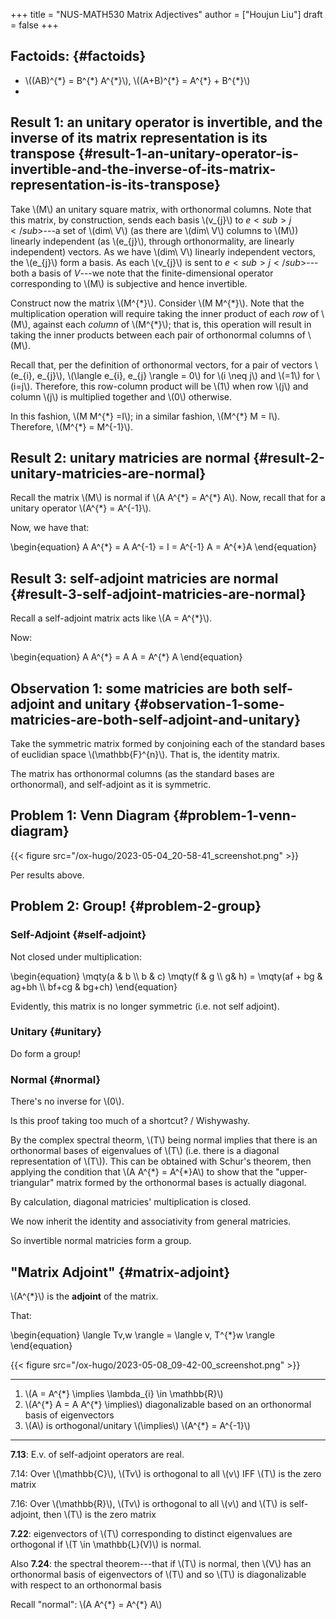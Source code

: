 +++
title = "NUS-MATH530 Matrix Adjectives"
author = ["Houjun Liu"]
draft = false
+++

## Factoids: {#factoids}

-   \\((AB)^{\*} = B^{\*} A^{\*}\\), \\((A+B)^{\*} = A^{\*} + B^{\*}\\)
-


## Result 1: an unitary operator is invertible, and the inverse of its matrix representation is its transpose {#result-1-an-unitary-operator-is-invertible-and-the-inverse-of-its-matrix-representation-is-its-transpose}

Take \\(M\\) an unitary square matrix, with orthonormal columns. Note that this matrix, by construction, sends each basis \\(v\_{j}\\) to $e<sub>j</sub>$---a set of \\(dim\ V\\) (as there are \\(dim\ V\\) columns to \\(M\\)) linearly independent (as \\(e\_{j}\\), through orthonormality, are linearly independent) vectors. As we have \\(dim\ V\\) linearly independent vectors, the \\(e\_{j}\\) form a basis. As each \\(v\_{j}\\) is sent to $e<sub>j</sub>$---both a basis of $V$---we note that the finite-dimensional operator corresponding to \\(M\\) is subjective and hence invertible.

Construct now the matrix \\(M^{\*}\\). Consider \\(M M^{\*}\\). Note that the multiplication operation will require taking the inner product of each _row_ of \\(M\\), against each _column_ of \\(M^{\*}\\); that is, this operation will result in taking the inner products between each pair of orthonormal columns of \\(M\\).

Recall that, per the definition of orthonormal vectors, for a pair of vectors \\(e\_{i}, e\_{j}\\), \\(\langle e\_{i}, e\_{j} \rangle = 0\\) for \\(i \neq j\\) and \\(=1\\) for \\(i=j\\). Therefore, this row-column product will be \\(1\\) when row \\(j\\) and column \\(j\\) is multiplied together and \\(0\\) otherwise.

In this fashion, \\(M M^{\*} =I\\); in a similar fashion, \\(M^{\*} M = I\\). Therefore, \\(M^{\*} = M^{-1}\\).


## Result 2: unitary matricies are normal {#result-2-unitary-matricies-are-normal}

Recall the matrix \\(M\\) is normal if \\(A A^{\*} = A^{\*} A\\). Now, recall that for a unitary operator \\(A^{\*} = A^{-1}\\).

Now, we have that:

\begin{equation}
A A^{\*} = A A^{-1} = I = A^{-1} A = A^{\*}A
\end{equation}


## Result 3: self-adjoint matricies are normal {#result-3-self-adjoint-matricies-are-normal}

Recall a self-adjoint matrix acts like \\(A = A^{\*}\\).

Now:

\begin{equation}
A A^{\*} =  A A = A^{\*} A
\end{equation}


## Observation 1: some matricies are both self-adjoint and unitary {#observation-1-some-matricies-are-both-self-adjoint-and-unitary}

Take the symmetric matrix formed by conjoining each of the standard bases of euclidian space \\(\mathbb{F}^{n}\\). That is, the identity matrix.

The matrix has orthonormal columns (as the standard bases are orthonormal), and self-adjoint as it is symmetric.


## Problem 1: Venn Diagram {#problem-1-venn-diagram}

{{< figure src="/ox-hugo/2023-05-04_20-58-41_screenshot.png" >}}

Per results above.


## Problem 2: Group! {#problem-2-group}


### Self-Adjoint {#self-adjoint}

Not closed under multiplication:

\begin{equation}
\mqty(a & b \\\ b & c) \mqty(f & g \\\ g& h) = \mqty(af + bg & ag+bh \\\ bf+cg & bg+ch)
\end{equation}

Evidently, this matrix is no longer symmetric (i.e. not self adjoint).


### Unitary {#unitary}

Do form a group!


### Normal {#normal}

There's no inverse for \\(0\\).

Is this proof taking too much of a shortcut? / Wishywashy.

By the complex spectral theorm, \\(T\\) being normal implies that there is an orthonormal bases of eigenvalues of \\(T\\) (i.e. there is a diagonal representation of \\(T\\)). This can be obtained with Schur's theorem, then applying the condition that \\(A A^{\*} = A^{\*}A\\) to show that the "upper-triangular" matrix formed by the orthonormal bases is actually diagonal.

By calculation, diagonal matricies' multiplication is closed.

We now inherit the identity and associativity from general matricies.

So invertible normal matricies form a group.


## "Matrix Adjoint" {#matrix-adjoint}

\\(A^{\*}\\) is the **adjoint** of the matrix.

That:

\begin{equation}
\langle Tv,w \rangle = \langle v, T^{\*}w \rangle
\end{equation}

{{< figure src="/ox-hugo/2023-05-08_09-42-00_screenshot.png" >}}

---

1.  \\(A = A^{\*} \implies \lambda\_{i} \in \mathbb{R}\\)
2.  \\(A^{\*} A = A A^{\*} \implies\\) diagonalizable based on an orthonormal basis of eigenvectors
3.  \\(A\\) is orthogonal/unitary \\(\implies\\) \\(A^{\*} = A^{-1}\\)

---

**7.13**: E.v. of self-adjoint operators are real.

7.14: Over \\(\mathbb{C}\\), \\(Tv\\) is orthogonal to all \\(v\\) IFF \\(T\\) is the zero matrix

7.16: Over \\(\mathbb{R}\\), \\(Tv\\) is orthogonal to all \\(v\\) and \\(T\\) is self-adjoint, then \\(T\\) is the zero matrix

**7.22**: eigenvectors of \\(T\\) corresponding to distinct eigenvalues are orthogonal if \\(T \in \mathbb{L}(V)\\) is normal.

Also **7.24**: the spectral theorem---that if \\(T\\) is normal, then \\(V\\) has an orthonormal basis of eigenvectors of \\(T\\) and so \\(T\\) is diagonalizable with respect to an orthonormal basis

Recall "normal": \\(A A^{\*} = A^{\*} A\\)